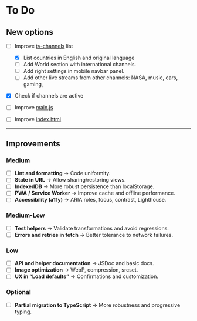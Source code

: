 # To Do

## New options

- [ ] Improve [tv-channels](./json-tv/tv-channels.json) list
    - [x] List countries in English and original language
    - [ ] Add World section with international channels.
    - [ ] Add right settings in mobile navbar panel.
    - [ ] Add other live streams from other channels: NASA, music, cars, gaming,
- [x] Check if channels are active

- [ ] Improve [main.js](./assets/js/main.js)
- [ ] Improve [index.html](./index.html)

----

## Improvements

### Medium

- [ ] **Lint and formatting** → Code uniformity.
- [ ] **State in URL** → Allow sharing/restoring views.
- [ ] **IndexedDB** → More robust persistence than localStorage.
- [ ] **PWA / Service Worker** → Improve cache and offline performance.
- [ ] **Accessibility (a11y)** → ARIA roles, focus, contrast, Lighthouse.

### Medium-Low

- [ ] **Test helpers** → Validate transformations and avoid regressions.
- [ ] **Errors and retries in fetch** → Better tolerance to network failures.

### Low

- [ ] **API and helper documentation** → JSDoc and basic docs.
- [ ] **Image optimization** → WebP, compression, srcset.
- [ ] **UX in “Load defaults”** → Confirmations and customization.

### Optional

- [ ] **Partial migration to TypeScript** → More robustness and progressive typing.

